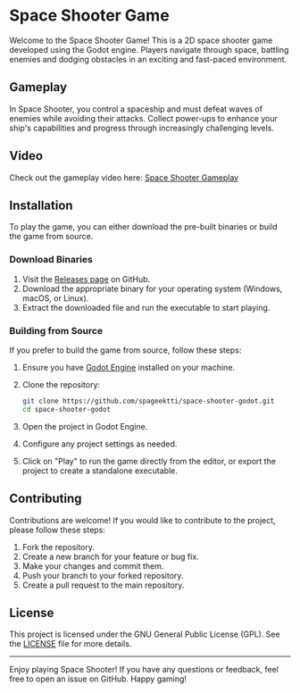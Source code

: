 # Space Shooter Game

Welcome to the Space Shooter Game! This is a 2D space shooter game developed using the Godot engine. Players navigate through space, battling enemies and dodging obstacles in an exciting and fast-paced environment.

## Gameplay

In Space Shooter, you control a spaceship and must defeat waves of enemies while avoiding their attacks. Collect power-ups to enhance your ship's capabilities and progress through increasingly challenging levels.

## Video

Check out the gameplay video here: [Space Shooter Gameplay](https://www.youtube.com/watch?v=9T-r3xpVonI)

## Installation

To play the game, you can either download the pre-built binaries or build the game from source.

### Download Binaries

1. Visit the [Releases page](https://github.com/spageektti/space-shooter-godot/releases) on GitHub.
2. Download the appropriate binary for your operating system (Windows, macOS, or Linux).
3. Extract the downloaded file and run the executable to start playing.

### Building from Source

If you prefer to build the game from source, follow these steps:

1. Ensure you have [Godot Engine](https://godotengine.org/download) installed on your machine.
2. Clone the repository:

   ```bash
   git clone https://github.com/spageektti/space-shooter-godot.git
   cd space-shooter-godot
   ```

3. Open the project in Godot Engine.
4. Configure any project settings as needed.
5. Click on "Play" to run the game directly from the editor, or export the project to create a standalone executable.

## Contributing

Contributions are welcome! If you would like to contribute to the project, please follow these steps:

1. Fork the repository.
2. Create a new branch for your feature or bug fix.
3. Make your changes and commit them.
4. Push your branch to your forked repository.
5. Create a pull request to the main repository.

## License

This project is licensed under the GNU General Public License (GPL). See the [LICENSE](LICENSE) file for more details.

---

Enjoy playing Space Shooter! If you have any questions or feedback, feel free to open an issue on GitHub. Happy gaming!
